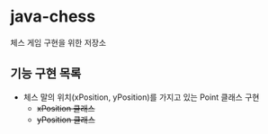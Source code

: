 # java-chess
체스 게임 구현을 위한 저장소



## 기능 구현 목록

- 체스 말의 위치(xPosition, yPosition)를 가지고 있는 Point 클래스 구현
  - ~~xPosition 클래스~~
  - ~~yPosition 클래스~~

